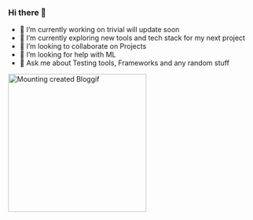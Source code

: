 ### Hi there 👋

- 🔭 I’m currently working on trivial will update soon 
- 🌱 I’m currently exploring new tools and tech stack for my next project
- 👯 I’m looking to collaborate on Projects
- 🤔 I’m looking for help with ML
- 💬 Ask me about Testing tools, Frameworks and any random stuff 

<a href="https://en.bloggif.com/" title="Photo Editing"><img src="https://data.bloggif.com/distant/user/store/a/4/1/8/77da311272eff06a1ddeee356a6d814a.gif" alt="Mounting created Bloggif" width="281" height="281" /></a>
